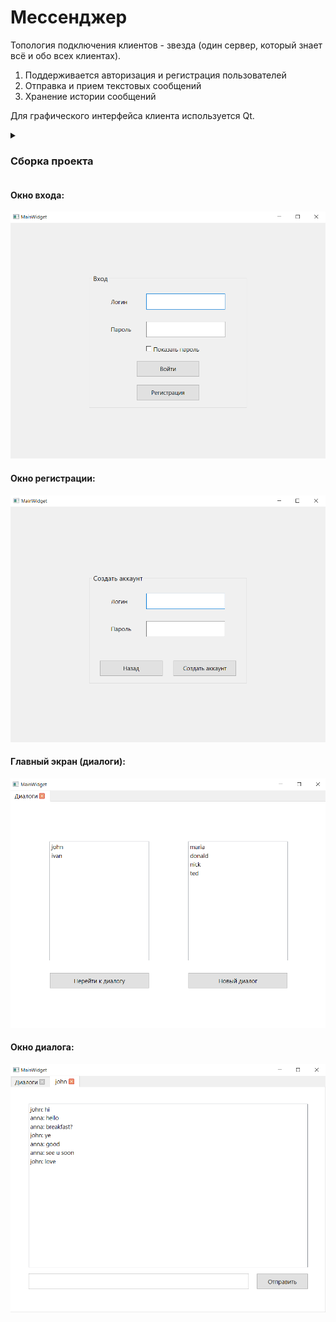 # Мессенджер

Топология подключения клиентов - звезда (один сервер, который знает всё и обо всех клиентах).

1. Поддерживается авторизация и регистрация пользователей
2. Отправка и прием текстовых сообщений
3. Хранение истории сообщений

Для графического интерфейса клиента используется Qt.


<details>
    <summary><h3>Сборка проекта</h3></summary>

Для сборки проекта необходимо наличие следующих библиотек и зависимостей:
- Qt6
- boost 1.81.0 или новее
- postgreSQL
- libpqxx
- Cmake версии 3.5 или новее

Для настройки проекта необходимо:
- Создать базу данных postrgesql “messenger”
- Запустить для создания структуры БД файл MEGAADDER.sql
(содержится в проекте Server)
- Указать свои данные, используемые для подключения к БД, в
файле databaseManager.h
- Для изменения порта необходимо:
    - Изменить аргумент конструктора объекта Server в файле main.cpp проекта Server
    - Изменить аргумент конструктора объекта Connection в
конструкторе Mainwidget в файле mainwidget.cpp проекта Client

Описание структуры проекта:
- Client содержит файлы:
    - main.cpp – главный файл
    - mainwidget.ui, mainwidget.h, mainwidget.cpp – файлы главного виджета
    - dialog.ui, dialog.h, dialog.cpp – файлы виджета диалога
    - connection.h, connection.cpp – класс Connection,
обеспечивающий связь Клиента с Сервером
    - CMakeLists.txt – файл Cmake 
- Server содержит файлы:
    - main.cpp – главный файл
    - databaseManager.h, databaseManager.cpp – класс DatabaseManager, отвечающий за связь Сервера с БД
    - server.h, server.cpp – класс Server, отвечающий за связь с Клиентом и
обработку поступающих запросов
    - CMakeLists.txt – файл Cmake
    - MEGAADDER.sql – файл, создающий структуру БД
</details>

#### Окно входа:
![image](pics/1.png)

#### Окно регистрации:
![image](pics/2.png)

#### Главный экран (диалоги):
![image](pics/3.png)

#### Окно диалога:
![image](pics/4.png)